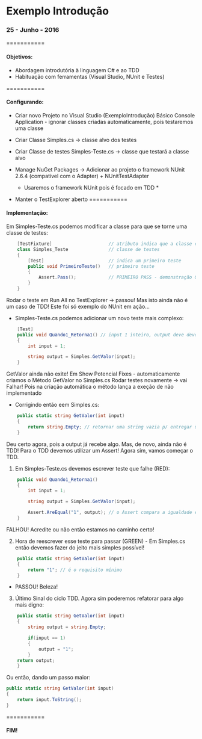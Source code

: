 Exemplo Introdução
================

### 25 - Junho - 2016

===========
#### Objetivos:
- Abordagem introdutória à linguagem C# e ao TDD
- Habituação com ferramentas (Visual Studio, NUnit e Testes)

===========

#### Configurando:
- Criar novo Projeto no Visual Studio (ExemploIntrodução)
  Básico Console Application - ignorar classes criadas automaticamente, pois testaremos uma classe

- Criar Classe Simples.cs                 -> classe alvo dos testes
- Criar Classe de testes Simples-Teste.cs -> classe que testará a classe alvo

- Manage NuGet Packages -> Adicionar ao projeto o framework NUnit 2.6.4 (compatível com o Adapter) + NUnitTestAdapter
  * Usaremos o framework NUnit pois é focado em TDD *

- Manter o TestExplorer aberto
===========
#### Implementação:
Em Simples-Teste.cs podemos modificar a classe para que se torne uma classe de testes:

```C#
    [TestFixture]                     // atributo indica que a classe conterá testes
    class Simples_Teste               // classe de testes
    {
        [Test]                        // indica um primeiro teste
        public void PrimeiroTeste()   // primeiro teste
        {
        	Assert.Pass();            // PRIMEIRO PASS - demonstração Ok
        }
    }
```
Rodar o teste em Run All no TestExplorer -> passou! Mas isto ainda não é um caso de TDD! Este foi só exemplo do NUnit em ação...

- Simples-Teste.cs podemos adicionar um novo teste mais complexo:

```C#
    [Test]
    public void Quando1_Retorna1() // input 1 inteiro, output deve devolver a string "1"
    {
        int input = 1;

        string output = Simples.GetValor(input);
    }
```
GetValor ainda não exite! Em Show Potencial Fixes - automaticamente criamos o Método GetValor no Simples.cs
Rodar testes novamente -> vai Falhar! Pois na criação automática o método lança a exeção de não implementado

- Corrigindo então eem Simples.cs:


```C#
  	public static string GetValor(int input)
    {
        return string.Empty; // retornar uma string vazia p/ entregar uma string ao output
    }
```

Deu certo agora, pois a output já recebe algo. Mas, de novo, ainda não é TDD! Para o TDD devemos utilizar um Assert!
Agora sim, vamos começar o TDD.

1. Em Simples-Teste.cs devemos escrever teste que falhe (RED):

```C#
	public void Quando1_Retorna1()
	{
    	int input = 1;

	    string output = Simples.GetValor(input);

        Assert.AreEqual("1", output); // o Assert compara a igualdade entre "1" e output
	}
```
FALHOU! Acredite ou não então estamos no caminho certo!


2. Hora de reescrever esse teste para passar (GREEN) - Em Simples.cs então devemos fazer do jeito mais simples possível!

```C#
    public static string GetValor(int input)
    {
        return "1"; // é o requisito mínimo
    }
```
- PASSOU! Beleza!


3. Último Sinal do ciclo TDD. Agora sim poderemos refatorar para algo mais digno:

```C#
	public static string GetValor(int input)
    {
        string output = string.Empty;

        if(input == 1)
        {
            output = "1";
        }
	return output;
	}
```
Ou então, dando um passo maior:

```C#
public static string GetValor(int input)
{
    return input.ToString();
}
```
===========
#### FIM!
